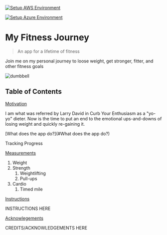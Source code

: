 [![Setup AWS Environment](https://github.com/mdominguez2010/fitness-app/actions/workflows/aws.yml/badge.svg)](https://github.com/mdominguez2010/fitness-app/actions/workflows/aws.yml)

[![Setup Azure Environment](https://github.com/mdominguez2010/fitness-app/actions/workflows/azure.yml/badge.svg)](https://github.com/mdominguez2010/fitness-app/actions/workflows/azure.yml)

<div align="left">

# My Fitness Journey
> An app for a lifetime of fitness

Join me on my personal journey to loose weight, get stronger, fitter, and other fitness goals

![dumbbell](https://user-images.githubusercontent.com/52106331/148104179-dc255656-1b29-4f22-bc2c-49bf4d64447c.jpg)

</div>

<div align="left">

## Table of Contents

[Motivation](#motivation)
<p>I am what was referred by Larry David in Curb Your Enthusiasm as a "yo-yo" dieter. Now is the time to put an end to the emotional ups-and-downs of losing weight and quickly re-gaining it.</p>

[What does the app do?](#What does the app do?)
<p>Tracking Progress</p>

[Measurements](#Measurements)
<ol type="1">
    <li>Weight</li>
    <li>Strength
        <ol>
            <li>Weightlifting</li>
            <li>Pull-ups</li>
        </ol>
    </li>
    <li>Cardio
        <ol>
            <li>Timed mile</li>
        </ol>
    </li>
</ol>

[Instructions](#Instructions)
<p>INSTRUCTIONS HERE</p>

[Acknowlegements](#Acknowlegements)
<p>CREDITS/ACKNOWLEDGEMENTS HERE</p>

</div>
